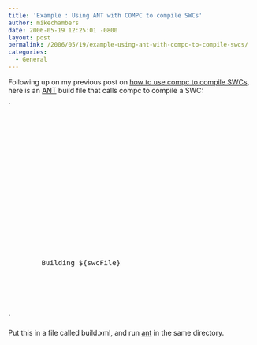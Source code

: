 ```yaml
---
title: 'Example : Using ANT with COMPC to compile SWCs'
author: mikechambers
date: 2006-05-19 12:25:01 -0800
layout: post
permalink: /2006/05/19/example-using-ant-with-compc-to-compile-swcs/
categories:
  - General
---
```



Following up on my previous post on [how to use compc to compile SWCs][1], here is an [ANT][2] build file that calls compc to compile a SWC:  
<!--more-->

  
`
<pre><?xml version="1.0" ?>
<project default="main">
	<property name="base" value="../" />
	<property name="componentName" value="MyWindow" />
	<property name="swcFile" value="${componentName}.swc" />
	<property name="manifest" value="${base}manifest.xml" />
	<property name="namespace" value="http://www.adobe.com/2006/foo" />

	<available property="swc.exists" file="${swcFile}"/>
	
	<target name="main" depends="init, compile">
	</target>
	
	<target name="init" if="swc.exists">
		<delete file="${swcFile}" />
	</target>

	<target name="compile" description="Compile SWC.">
		<echo>Building ${swcFile}</echo>
		<exec dir="." executable="cmd" failonerror="true">
		    <arg line="/c compc -namespace ${namespace} ${manifest} 
		        -source-path ${base}
		    	-include-namespaces ${namespace} -include-classes mx.containers.MyWindow
		    	-include-file MyWindow.png ${base}mx/containers/MyWindow.png 
				-output='${swcFile}'"/>
		</exec>        
	</target>
	
</project></pre>
<p>`

Put this in a file called build.xml, and run [ant][2] in the same directory.

 [1]: http://weblogs.macromedia.com/mesh/archives/2006/05/quick_example_u.html
 [2]: http://ant.apache.org